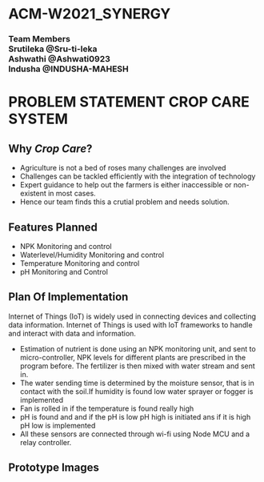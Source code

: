 # ACM-W2021_SYNERGY
### **Team Members**<br>Srutileka @Sru-ti-leka<br>Ashwathi @Ashwati0923<br>Indusha @INDUSHA-MAHESH 

# PROBLEM STATEMENT CROP CARE SYSTEM

## Why ***Crop Care***?
- Agriculture is not a bed of roses many challenges are involved
- Challenges can be tackled efficiently with the integration of technology
- Expert guidance to help out the farmers is either inaccessible or non-existent in most cases.
- Hence our team finds this a crutial problem and needs solution.

## Features Planned
- NPK Monitoring and control
- Waterlevel/Humidity Monitoring and control
- Temperature Monitoring and control
- pH Monitoring and Control

## Plan Of Implementation

Internet of Things (IoT) is widely used in connecting devices and collecting data information. Internet of Things is used with IoT frameworks to handle and interact with data and information. 
- Estimation of nutrient is done using an NPK monitoring unit, and sent to micro-controller, NPK levels for different plants are prescribed in the program before. The fertilizer is then mixed with water stream and sent in.
- The water sending time is determined by the moisture sensor, that is in contact with the soil.If humidity is found low water sprayer or fogger is implemented
- Fan is rolled in if the temperature is found really high 
- pH is found and and if the pH is low pH high is initiated ans if it is high pH low is implemented
- All these sensors are connected through wi-fi using Node MCU and a relay controller.

## Prototype Images
 

